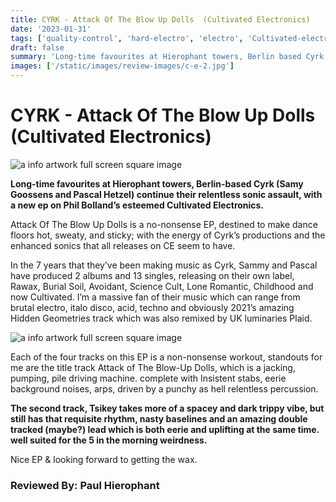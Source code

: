 ```yaml
---
title: CYRK - Attack Of The Blow Up Dolls  (Cultivated Electronics)
date: '2023-01-31'
tags: ['quality-control', 'hard-electro', 'electro', 'Cultivated-electronics']
draft: false
summary: 'Long-time favourites at Hierophant towers, Berlin based Cyrk (Samy Goossens and Pascal Hetzel) continue their relentless sonic assault, with a new ep on Phil Bolland’s esteemed Cultivated Electronics.'
images: ['/static/images/review-images/c-e-2.jpg']
---
```


# CYRK - Attack Of The Blow Up Dolls (Cultivated Electronics)

<div className="my-1 px-2 phone: w-full desktop: overflow-hidden xl:my-1 xl:px-2 xl:w-1/2">
  <Image
    alt="a info artwork full screen square image"
    src="/static/images/review-images/c-e-2.jpg"
    width={700}
    height={700}
   />
</div>

**Long-time favourites at Hierophant towers, Berlin-based Cyrk (Samy Goossens and Pascal Hetzel) continue their relentless sonic assault, with a new ep on Phil Bolland’s esteemed Cultivated Electronics.**

Attack Of The Blow Up Dolls is a no-nonsense EP, destined to make dance floors hot, sweaty, and sticky; with the energy of Cyrk’s productions and the enhanced sonics that all releases on CE seem to have.

In the 7 years that they’ve been making music as Cyrk, Sammy and Pascal have produced 2 albums and 13 singles, releasing on their own label, Rawax, Burial Soil, Avoidant, Science Cult, Lone Romantic, Childhood and now Cultivated. I’m a massive fan of their music which can range from brutal electro, italo disco, acid, techno and obviously 2021’s amazing Hidden Geometries track which was also remixed by UK luminaries Plaid.

  <div className="my-1 px-2 phone: w-full desktop: overflow-hidden xl:my-1 xl:px-2 xl:w-1/2">
  <Image
    alt="a info artwork full screen square image"
    src="/static/images/review-images/c-e.jpeg"
    width={700}
    height={700}
   />
</div>

Each of the four tracks on this EP is a non-nonsense workout, standouts for me are the title track Attack of The Blow-Up Dolls, which is a jacking, pumping, pile driving machine. complete with Insistent stabs, eerie background noises, arps, driven by a punchy as hell relentless percussion.

**The second track, Tsikey takes more of a spacey and dark trippy vibe, but still has that requisite rhythm, nasty baselines and an amazing double tracked (maybe?) lead which is both eerie and uplifting at the same time. well suited for the 5 in the morning weirdness.**

Nice EP & looking forward to getting the wax.

### Reviewed By: Paul Hierophant
